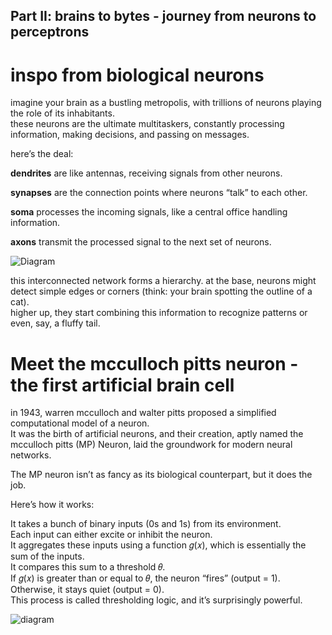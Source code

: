 ## Part II: brains to bytes - journey from neurons to perceptrons

# inspo from biological neurons
imagine your brain as a bustling metropolis, with trillions of neurons playing the role of its inhabitants. <br>
these neurons are the ultimate multitaskers, constantly processing information, making decisions, and passing on messages.

here’s the deal:

**dendrites** are like antennas, receiving signals from other neurons. 

**synapses** are the connection points where neurons “talk” to each other. 

**soma** processes the incoming signals, like a central office handling information. 

**axons** transmit the processed signal to the next set of neurons.

![Diagram](https://miro.medium.com/v2/resize:fit:1400/1*K1ee1SzB0lxjIIo7CGI7LQ.png)

this interconnected network forms a hierarchy. at the base, neurons might detect simple edges or corners (think: your brain spotting the outline of a cat). <br>
higher up, they start combining this information to recognize patterns or even, say, a fluffy tail.

# Meet the mcculloch pitts neuron - the first artificial brain cell
in 1943, warren mcculloch and walter pitts proposed a simplified computational model of a neuron. <br>
It was the birth of artificial neurons, and their creation, aptly named the mcculloch pitts (MP) Neuron, laid the groundwork for modern neural networks.

The MP neuron isn’t as fancy as its biological counterpart, but it does the job. 

Here’s how it works:

It takes a bunch of binary inputs (0s and 1s) from its environment. <br>
Each input can either excite or inhibit the neuron. <br>
It aggregates these inputs using a function 𝑔(𝑥), which is essentially the sum of the inputs. <br>
It compares this sum to a threshold 𝜃.<br>
If 𝑔(𝑥) is greater than or equal to 𝜃, the neuron “fires” (output = 1).<br>
Otherwise, it stays quiet (output = 0).<br>
This process is called thresholding logic, and it’s surprisingly powerful.

![diagram](https://miro.medium.com/v2/resize:fit:738/1*fDHlg9iNo0LLK4czQqqO9A.png)
